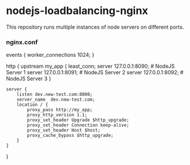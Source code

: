 # nodejs-loadbalancing-nginx
This repository runs multiple instances of node servers on different ports.

### nginx.conf

events {
    worker_connections  1024;
}

http {
    upstream my_app {
        least_conn;
        server 127.0.0.1:8090;      # NodeJS Server 1
        server 127.0.0.1:8091;      # NodeJS Server 2
        server 127.0.0.1:8092;      # NodeJS Server 3
    }

    server {
        listen dev.new-test.com:8000;
        server_name  dev.new-test.com;
        location / {
            proxy_pass http://my_app;
            proxy_http_version 1.1;
            proxy_set_header Upgrade $http_upgrade;
            proxy_set_header Connection keep-alive;
            proxy_set_header Host $host;
            proxy_cache_bypass $http_upgrade;
        }
    }
}
